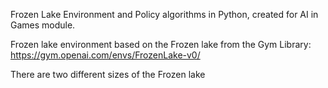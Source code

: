 Frozen Lake Environment and Policy algorithms in Python, created for AI in Games module.

Frozen lake environment based on the Frozen lake from the Gym Library: https://gym.openai.com/envs/FrozenLake-v0/

There are two different sizes of the Frozen lake
